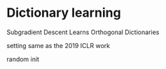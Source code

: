 # Dictionary learning

Subgradient Descent Learns Orthogonal Dictionaries

setting same as the 2019 ICLR work

random init